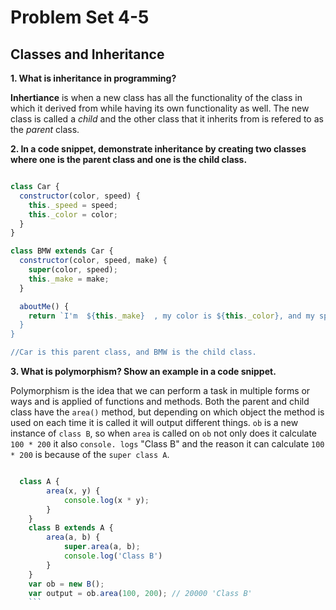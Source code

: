 # Problem Set 4-5

## Classes and Inheritance 

**1. What is inheritance in programming?**

**Inhertiance** is when a new class has all the functionality of the class in which it derived from while having its own functionality as well. The new class is called a *child*  and the other class that it inherits from is refered to as the *parent* class.

**2. In a code snippet, demonstrate inheritance by creating two classes where one is the parent class and one is the child class.**
```javascript

class Car {
  constructor(color, speed) {
    this._speed = speed;
    this._color = color;
  }
}

class BMW extends Car {
  constructor(color, speed, make) {
    super(color, speed);
    this._make = make;
  }

  aboutMe() {
    return `I'm  ${this._make}  , my color is ${this._color}, and my speed is ${this._speed}
  }
}

//Car is this parent class, and BMW is the child class. 
```
**3. What is polymorphism? Show an example in a code snippet.**

Polymorphism is the idea that we can perform a task in multiple forms or ways and is applied of functions and methods.
Both the parent and child class have the `area()` method, but depending on which object the method is used on each time it is called it will output different things. `ob` is a new instance of `class B`, so when `area` is called on `ob` not only does it calculate `100 * 200` it also `console. logs` "Class B" and the reason it can calculate `100 * 200` is because of the `super class A`.

```javascript

  class A {
        area(x, y) {
            console.log(x * y);
        }
    }
    class B extends A {
        area(a, b) {
            super.area(a, b);
            console.log('Class B')
        }
    }
    var ob = new B(); 
    var output = ob.area(100, 200); // 20000 'Class B'
    ```
    
